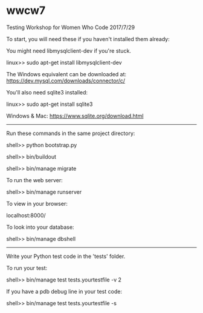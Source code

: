 # wwcw7
Testing Workshop for Women Who Code 2017/7/29

To start, you will need these if you haven't installed them already:

You might need libmysqlclient-dev if you're stuck. 

linux>> sudo apt-get install libmysqlclient-dev

The Windows equivalent can be downloaded at: https://dev.mysql.com/downloads/connector/c/

You'll also need sqlite3 installed:

linux>> sudo apt-get install sqlite3

Windows & Mac: https://www.sqlite.org/download.html

----------------------------------------

Run these commands in the same project directory:

shell>> python bootstrap.py

shell>> bin/buildout

shell>> bin/manage migrate

To run the web server:

shell>> bin/manage runserver

To view in your browser:

localhost:8000/

To look into your database:

shell>> bin/manage dbshell

-------------------------------------

Write your Python test code in the 'tests' folder.

To run your test:

shell>> bin/manage test tests.yourtestfile -v 2

If you have a pdb debug line in your test code:

shell>> bin/manage test tests.yourtestfile -s
